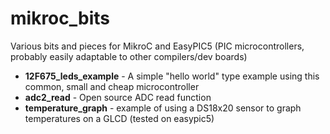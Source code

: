 mikroc_bits
===========

Various bits and pieces for MikroC and EasyPIC5
(PIC microcontrollers, probably easily adaptable to other compilers/dev
boards)

* **12F675_leds_example** - A simple "hello world" type example using this common, small and cheap microcontroller
* **adc2_read** - Open source ADC read function
* **temperature_graph** - example of using a DS18x20 sensor to graph temperatures on a GLCD (tested on easypic5)
